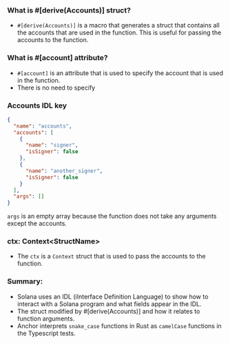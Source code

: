 ### What is #[derive(Accounts)] struct?

- `#[derive(Accounts)]` is a macro that generates a struct that contains all the
  accounts that are used in the function. This is useful for passing the
  accounts to the function.

### What is #[account] attribute?

- `#[account]` is an attribute that is used to specify the account that is used
  in the function.
- There is no need to specify

### Accounts IDL key

```json
{
  "name": "accounts",
  "accounts": [
    {
      "name": "signer",
      "isSigner": false
    },
    {
      "name": "another_signer",
      "isSigner": false
    }
  ],
  "args": []
}
```
`args` is an empty array because the function does not take any arguments except the accounts.

### ctx: Context\<StructName\>

- The `ctx` is a `Context` struct that is used to pass the accounts to the
  function.

### Summary:

- Solana uses an IDL (iInterface Definition Language) to show how to interact
  with a Solana program and what fields appear in the IDL.
- The struct modified by #[derive(Accounts)] and how it relates to function
  arguments.
- Anchor interprets `snake_case` functions in Rust as `camelCase` functions in
  the Typescript tests.
